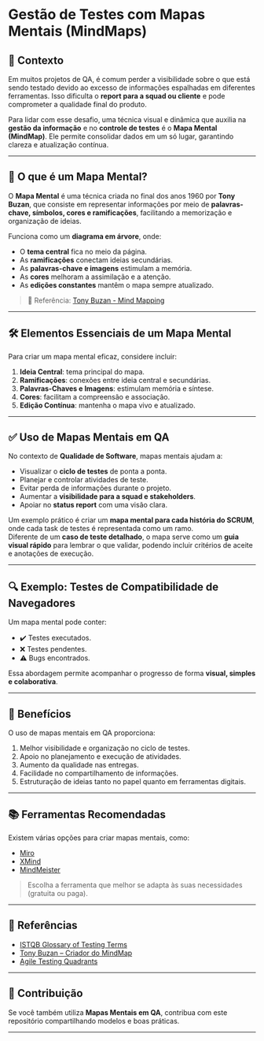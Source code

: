 # Gestão de Testes com Mapas Mentais (MindMaps)

## 📌 Contexto
Em muitos projetos de QA, é comum perder a visibilidade sobre o que está sendo testado devido ao excesso de informações espalhadas em diferentes ferramentas. Isso dificulta o **report para a squad ou cliente** e pode comprometer a qualidade final do produto.

Para lidar com esse desafio, uma técnica visual e dinâmica que auxilia na **gestão da informação** e no **controle de testes** é o **Mapa Mental (MindMap)**. Ele permite consolidar dados em um só lugar, garantindo clareza e atualização contínua.

---

## 🧠 O que é um Mapa Mental?
O **Mapa Mental** é uma técnica criada no final dos anos 1960 por **Tony Buzan**, que consiste em representar informações por meio de **palavras-chave, símbolos, cores e ramificações**, facilitando a memorização e organização de ideias.

Funciona como um **diagrama em árvore**, onde:
- O **tema central** fica no meio da página.
- As **ramificações** conectam ideias secundárias.
- As **palavras-chave e imagens** estimulam a memória.
- As **cores** melhoram a assimilação e a atenção.
- As **edições constantes** mantêm o mapa sempre atualizado.

> 🔎 Referência: [Tony Buzan - Mind Mapping](https://www.tonybuzan.com/about/mind-mapping/)

---

## 🛠 Elementos Essenciais de um Mapa Mental
Para criar um mapa mental eficaz, considere incluir:

1. **Ideia Central**: tema principal do mapa.  
2. **Ramificações**: conexões entre ideia central e secundárias.  
3. **Palavras-Chaves e Imagens**: estimulam memória e síntese.  
4. **Cores**: facilitam a compreensão e associação.  
5. **Edição Contínua**: mantenha o mapa vivo e atualizado.  

---

## ✅ Uso de Mapas Mentais em QA
No contexto de **Qualidade de Software**, mapas mentais ajudam a:

- Visualizar o **ciclo de testes** de ponta a ponta.  
- Planejar e controlar atividades de teste.  
- Evitar perda de informações durante o projeto.  
- Aumentar a **visibilidade para a squad e stakeholders**.  
- Apoiar no **status report** com uma visão clara.  

Um exemplo prático é criar um **mapa mental para cada história do SCRUM**, onde cada task de testes é representada como um ramo.  
Diferente de um **caso de teste detalhado**, o mapa serve como um **guia visual rápido** para lembrar o que validar, podendo incluir critérios de aceite e anotações de execução.  

---

## 🔍 Exemplo: Testes de Compatibilidade de Navegadores
Um mapa mental pode conter:
- ✔️ Testes executados.  
- ❌ Testes pendentes.  
- ⚠️ Bugs encontrados.  

Essa abordagem permite acompanhar o progresso de forma **visual, simples e colaborativa**.

---

## 🎯 Benefícios
O uso de mapas mentais em QA proporciona:
1. Melhor visibilidade e organização no ciclo de testes.  
2. Apoio no planejamento e execução de atividades.  
3. Aumento da qualidade nas entregas.  
4. Facilidade no compartilhamento de informações.  
5. Estruturação de ideias tanto no papel quanto em ferramentas digitais.  

---

## 📚 Ferramentas Recomendadas
Existem várias opções para criar mapas mentais, como:
- [Miro](https://miro.com)  
- [XMind](https://xmind.app)  
- [MindMeister](https://www.mindmeister.com)  

> Escolha a ferramenta que melhor se adapta às suas necessidades (gratuita ou paga).

---

## 📖 Referências
- [ISTQB Glossary of Testing Terms](https://glossary.istqb.org/)  
- [Tony Buzan – Criador do MindMap](https://www.tonybuzan.com/about/mind-mapping/)  
- [Agile Testing Quadrants](https://www.agilealliance.org/glossary/testing-quadrants/)  

---

## 🤝 Contribuição
Se você também utiliza **Mapas Mentais em QA**, contribua com este repositório compartilhando modelos e boas práticas.

---
